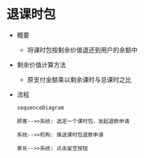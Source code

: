 # 退课时包

* 概要
	* 将课时包按剩余价值退还到用户的余额中

* 剩余价值计算方法
	* 原支付金额乘以剩余课时与总课时之比

* 流程
	```mermaid
	sequenceDiagram

	顾客-->>系统: 选定一个课时包，发起退款申请

	系统-->>机构: 推送课时包退款申请

	家长-->>系统: 点击留空按钮
	```
<!--stackedit_data:
eyJoaXN0b3J5IjpbLTEyNzA3ODM4NTIsNzM3NTcyMzE3XX0=
-->